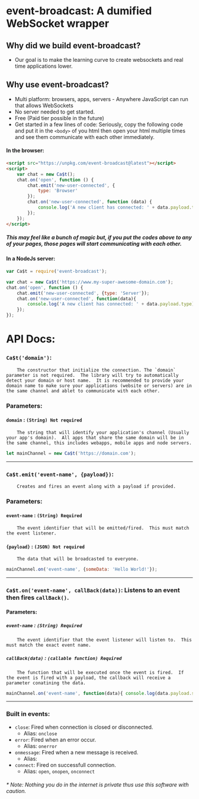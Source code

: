 # event-broadcast: A dumified WebSocket wrapper

## Why did we build event-broadcast?
*  Our goal is to make the learning curve to create websockets and real time applications lower. 

## Why use event-broadcast?
*  Multi platform: browsers, apps, servers - Anywhere JavaScript can run that allows WebSockets
*  No server needed to get started.
*  Free (Paid tier possible in the future)
*  Get started in a few lines of code:  Seriously, copy the following code and put it in the `<body>` of you html then open your html multiple times and see them communicate with each other immediately.

#### In the browser:
````html
<script src="https://unpkg.com/event-broadcast@latest"></script>
<script>
    var chat = new Ca$t();
    chat.on('open', function () {
        chat.emit('new-user-connected', {
            type: 'Browser'
        });
        chat.on('new-user-connected', function (data) {
            console.log('A new client has connected: ' + data.payload.type)
        });
    });
</script>
````
##### This may feel like a bunch of magic but, if you put the codes above to any of your pages, those pages will start communicating with each other.

#### In a NodeJs server:
````js
var Ca$t = require('event-broadcast');

var chat = new Ca$t('https://www.my-super-awesome-domain.com');
chat.on('open', function () {
    chat.emit('new-user-connected', {type: 'Server'});
    chat.on('new-user-connected', function(data){
        console.log('A new client has connected: ' + data.payload.type)
    });
});
````
# API Docs:
### `Ca$t('domain')`:
        The constructor that initialize the connection. The `domain` parameter is not required.  The library will try to automatically detect your domain or host name.  It is recommended to provide your domain name to make sure your applications (website or servers) are in the same channel and ablet to communicate with each other.
### Parameters:
#### `domain` : `(String) Not required`
        The string that will identify your application's channel (Usually your app's domain).  All apps that share the same domain will be in the same channel, this includes webapps, mobile apps and node servers.
````javascript
let mainChannel = new Ca$t('https://domain.com');
````
---
### `Ca$t.emit('event-name', {payload})`:
        Creates and fires an event along with a payload if provided.
### Parameters:
#### `event-name` : `(String) Required`
        The event identifier that will be emitted/fired.  This must match the event listener.
#### `{payload}` : `(JSON) Not required`
        The data that will be broadcasted to everyone.
````javascript
mainChannel.on('event-name', {someData: 'Hello World!'});
````
---
### `Ca$t.on('event-name', callBack(data))`: Listens to an event then fires `callBack()`.
#### Parameters:

##### `event-name` : `(String) Required`
        The event identifier that the event listener will listen to.  This must match the exact event name.

##### `callBack(data)` : `(callable function) Required`
        The function that will be executed once the event is fired.  If the event is fired with a payload, the callback will receive a parameter conatining the data.
````javascript
mainChannel.on('event-name', function(data){ console.log(data.payload.someData)});
````
---
### Built in events:
* `close`: Fired when connection is closed or disconnected.
    * Alias: `onclose`
* `error`: Fired when an error occur.
    * Alias: `onerror`
* `onmessage`: Fired when a new message is received.
    * Alias:
* `connect`: Fired on successfull connection.
    * Alias: `open`, `onopen`, `onconnect`

###### * Note:  Nothing you do in the internet is private thus use this software with caution.